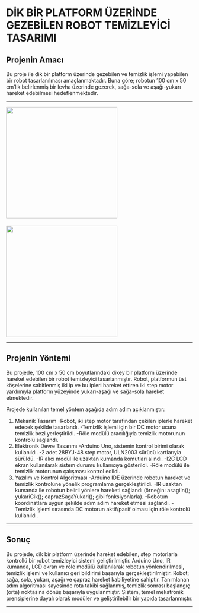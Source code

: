 # DİK BİR PLATFORM ÜZERİNDE GEZEBİLEN ROBOT TEMİZLEYİCİ TASARIMI
## Projenin Amacı
Bu proje ile dik bir platform üzerinde gezebilen ve temizlik işlemi yapabilen bir robot tasarlanılması amaçlanmaktadır. Buna göre; robotun 100 cm x 50 cm’lik belirlenmiş bir levha üzerinde gezerek, sağa-sola ve aşağı-yukarı hareket edebilmesi hedeflenmektedir.

---
<img src="https://github.com/user-attachments/assets/34e30a85-f39e-43b4-906e-12d4aa554501" width="300" style="display:block; margin-bottom:20px;"/>

<img src="https://github.com/user-attachments/assets/4304b50c-a6aa-4919-acdc-ea3245515ea8" width="300" style="display:block;"/>

---

## Projenin Yöntemi


Bu projede, 100 cm x 50 cm boyutlarındaki dikey bir platform üzerinde hareket edebilen bir robot temizleyici tasarlanmıştır. Robot, platformun üst köşelerine sabitlenmiş iki ip ve bu ipleri hareket ettiren iki step motor yardımıyla platform yüzeyinde yukarı-aşağı ve sağa-sola hareket etmektedir.

Projede kullanılan temel yöntem aşağıda adım adım açıklanmıştır:
1. Mekanik Tasarım
-Robot, iki step motor tarafından çekilen iplerle hareket edecek şekilde tasarlandı.
-Temizlik işlemi için bir DC motor ucuna temizlik bezi yerleştirildi.
-Röle modülü aracılığıyla temizlik motorunun kontrolü sağlandı.
2. Elektronik Devre Tasarımı
-Arduino Uno, sistemin kontrol birimi olarak kullanıldı.
-2 adet 28BYJ-48 step motor, ULN2003 sürücü kartlarıyla sürüldü.
-IR alıcı modül ile uzaktan kumanda komutları alındı.
-I2C LCD ekran kullanılarak sistem durumu kullanıcıya gösterildi.
-Röle modülü ile temizlik motorunun çalışması kontrol edildi.
3. Yazılım ve Kontrol Algoritması
-Arduino IDE üzerinde robotun hareket ve temizlik kontrolüne yönelik programlama gerçekleştirildi.
-IR uzaktan kumanda ile robotun belirli yönlere hareketi sağlandı (örneğin: asagiIn(); yukariCik(); caprazSagaYukari(); gibi fonksiyonlarla).
-Robotun koordinatlara uygun şekilde adım adım hareket etmesi sağlandı.
-Temizlik işlemi sırasında DC motorun aktif/pasif olması için röle kontrolü kullanıldı.

---

## Sonuç

Bu projede, dik bir platform üzerinde hareket edebilen, step motorlarla kontrollü bir robot temizleyici sistemi geliştirilmiştir. Arduino Uno, IR kumanda, LCD ekran ve röle modülü kullanılarak robotun yönlendirilmesi, temizlik işlemi ve kullanıcı geri bildirimi başarıyla gerçekleştirilmiştir.
Robot; sağa, sola, yukarı, aşağı ve çapraz hareket kabiliyetine sahiptir. Tanımlanan adım algoritması sayesinde rota takibi sağlanmış, temizlik sonrası başlangıç (orta) noktasına dönüş başarıyla uygulanmıştır. Sistem, temel mekatronik prensiplerine dayalı olarak modüler ve geliştirilebilir bir yapıda tasarlanmıştır.

---

